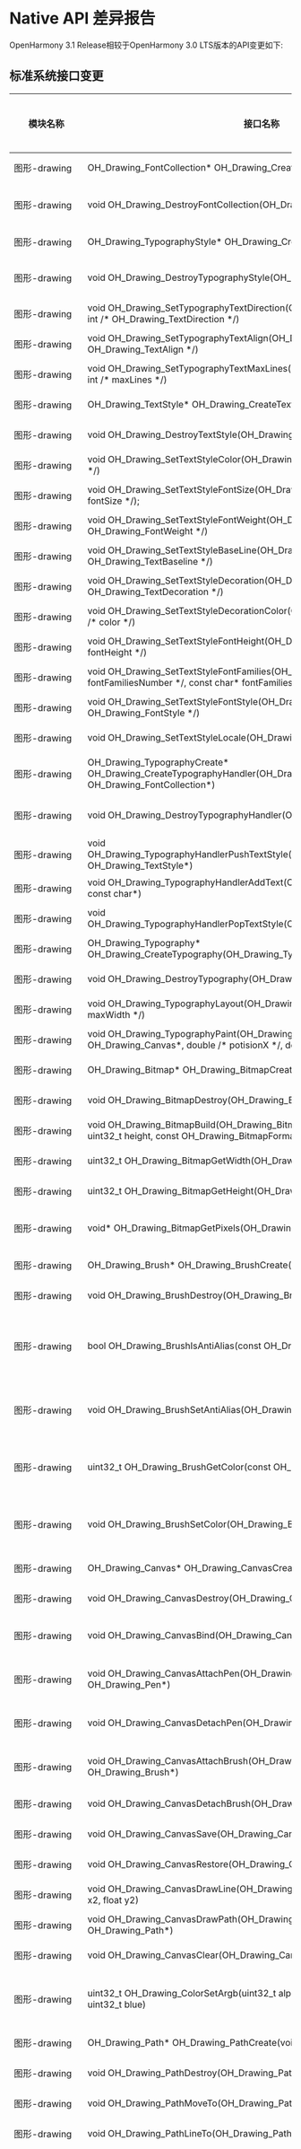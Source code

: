 # Native API 差异报告

OpenHarmony 3.1 Release相较于OpenHarmony 3.0 LTS版本的API变更如下:

## 标准系统接口变更

  | 模块名称 | 接口名称                                                     | 变更类型 | 变更说明                                        |
  | -------- | ------------------------------------------------------------ | -------- | ----------------------------------------------- |
  | 图形-drawing | OH_Drawing_FontCollection* OH_Drawing_CreateFontCollection(void) | 新增     | 创建OH_Drawing_FontCollection                   |
  | 图形-drawing | void OH_Drawing_DestroyFontCollection(OH_Drawing_FontCollection*) | 新增     | 释放被OH_Drawing_FontCollection对象占据的内存   |
  | 图形-drawing  | OH_Drawing_TypographyStyle* OH_Drawing_CreateTypographyStyle(void) | 新增     | 创建OH_Drawing_TypographyStyle                  |
  | 图形-drawing  | void OH_Drawing_DestroyTypographyStyle(OH_Drawing_TypographyStyle*) | 新增     | 释放被OH_Drawing_TypographyStyle对象占据的内存  |
  | 图形-drawing  | void OH_Drawing_SetTypographyTextDirection(OH_Drawing_TypographyStyle*, int /* OH_Drawing_TextDirection */) | 新增     | 设置文本方向                                    |
  | 图形-drawing  | void OH_Drawing_SetTypographyTextAlign(OH_Drawing_TypographyStyle*, int /* OH_Drawing_TextAlign */) | 新增     | 设置文本对齐方式                                |
  | 图形-drawing  | void OH_Drawing_SetTypographyTextMaxLines(OH_Drawing_TypographyStyle*, int /* maxLines */) | 新增     | 设置文本最大行数                                |
  | 图形-drawing  | OH_Drawing_TextStyle* OH_Drawing_CreateTextStyle(void)       | 新增     | 创建OH_Drawing_TextStyle                        |
  | 图形-drawing  | void OH_Drawing_DestroyTextStyle(OH_Drawing_TextStyle*)      | 新增     | 释放被OH_Drawing_TextStyle对象占据的内存        |
  | 图形-drawing  | void OH_Drawing_SetTextStyleColor(OH_Drawing_TextStyle*, uint32_t /* color */) | 新增     | 设置文本颜色                                    |
  | 图形-drawing  | void OH_Drawing_SetTextStyleFontSize(OH_Drawing_TextStyle*, double /* fontSize */); | 新增     | 设置字号                                        |
  | 图形-drawing  | void OH_Drawing_SetTextStyleFontWeight(OH_Drawing_TextStyle*, int /* OH_Drawing_FontWeight */) | 新增     | 设置字重                                        |
  | 图形-drawing  | void OH_Drawing_SetTextStyleBaseLine(OH_Drawing_TextStyle*, int /* OH_Drawing_TextBaseline */) | 新增     | 设置字体基线位置                                |
  | 图形-drawing  | void OH_Drawing_SetTextStyleDecoration(OH_Drawing_TextStyle*, int /* OH_Drawing_TextDecoration */) | 新增     | 设置装饰                                        |
  | 图形-drawing  | void OH_Drawing_SetTextStyleDecorationColor(OH_Drawing_TextStyle*, uint32_t /* color */) | 新增     | 设置装饰颜色                                    |
  | 图形-drawing  | void OH_Drawing_SetTextStyleFontHeight(OH_Drawing_TextStyle*, double /* fontHeight */) | 新增     | 设置字体高度                                    |
  | 图形-drawing  | void OH_Drawing_SetTextStyleFontFamilies(OH_Drawing_TextStyle*,int /* fontFamiliesNumber \*/, const char* fontFamilies[]); | 新增     | 设置字体类型                                    |
  | 图形-drawing  | void OH_Drawing_SetTextStyleFontStyle(OH_Drawing_TextStyle*, int /* OH_Drawing_FontStyle */) | 新增     | 设置字体风格                                    |
  | 图形-drawing  | void OH_Drawing_SetTextStyleLocale(OH_Drawing_TextStyle*, const char*) | 新增     | 设置语言区域                                    |
  | 图形-drawing  | OH_Drawing_TypographyCreate* OH_Drawing_CreateTypographyHandler(OH_Drawing_TypographyStyle*, OH_Drawing_FontCollection*) | 新增     | 创建指向OH_Drawing_TypographyCreate对象的指针   |
  | 图形-drawing  | void OH_Drawing_DestroyTypographyHandler(OH_Drawing_TypographyCreate*) | 新增     | 释放被OH_Drawing_TypographyCreate对象占据的内存 |
  | 图形-drawing  | void OH_Drawing_TypographyHandlerPushTextStyle(OH_Drawing_TypographyCreate*, OH_Drawing_TextStyle*) | 新增     | 排版风格入栈                                    |
  | 图形-drawing  | void OH_Drawing_TypographyHandlerAddText(OH_Drawing_TypographyCreate*, const char*) | 新增     | 设置文本内容                                    |
  | 图形-drawing  | void OH_Drawing_TypographyHandlerPopTextStyle(OH_Drawing_TypographyCreate*) | 新增     | 排版风格出栈                                    |
  | 图形-drawing  | OH_Drawing_Typography* OH_Drawing_CreateTypography(OH_Drawing_TypographyCreate*) | 新增     | 创建OH_Drawing_Typography                       |
  | 图形-drawing  | void OH_Drawing_DestroyTypography(OH_Drawing_Typography*)    | 新增     | 释放OH_Drawing_Typography对象占据的内存         |
  | 图形-drawing  | void OH_Drawing_TypographyLayout(OH_Drawing_Typography*, double /* maxWidth */) | 新增     | 排版布局                                        |
  | 图形-drawing  | void OH_Drawing_TypographyPaint(OH_Drawing_Typography*, OH_Drawing_Canvas*, double /* potisionX */, double /\* potisionY */) | 新增     | 显示文本                                        |
| 图形-drawing    |OH_Drawing_Bitmap* OH_Drawing_BitmapCreate(void)|新增|函数用于创建一个位图对象|
| 图形-drawing    |void OH_Drawing_BitmapDestroy(OH_Drawing_Bitmap*)|新增|函数用于销毁位图对象并回收该对象占有内存|
| 图形-drawing    |void OH_Drawing_BitmapBuild(OH_Drawing_Bitmap*, const uint32_t width, const uint32_t height, const OH_Drawing_BitmapFormat*)|新增|函数用于初始化位图对象的宽度和高度，并且为该位图设置像素格式|
| 图形-drawing    |uint32_t OH_Drawing_BitmapGetWidth(OH_Drawing_Bitmap*)|新增|该函数用于获取指定位图的宽度|
| 图形-drawing    |uint32_t OH_Drawing_BitmapGetHeight(OH_Drawing_Bitmap*)|新增|函数用于获取指定位图的高度|
| 图形-drawing    |void* OH_Drawing_BitmapGetPixels(OH_Drawing_Bitmap*)|新增|函数用于获取指定位图的像素地址，可以通过像素地址获取到位图的像素数据|
| 图形-drawing    |OH_Drawing_Brush* OH_Drawing_BrushCreate(void)|新增|函数用于创建一个画刷对象|
| 图形-drawing    |void OH_Drawing_BrushDestroy(OH_Drawing_Brush*)|新增|函数用于销毁画刷对象并回收该对象占有的内存|
| 图形-drawing    |bool OH_Drawing_BrushIsAntiAlias(const OH_Drawing_Brush*)|新增|函数用于获取画刷是否设置抗锯齿属性，如果为真则说明画刷会启用抗锯齿功能，在绘制图形时会对图形的边缘像素进行半透明的模糊处理|
| 图形-drawing    |void OH_Drawing_BrushSetAntiAlias(OH_Drawing_Brush*, bool)|新增|函数用于设置画刷的抗锯齿属性，设置为真则画刷在绘制图形时会对图形的边缘像素进行半透明的模糊处理|
| 图形-drawing    |uint32_t OH_Drawing_BrushGetColor(const OH_Drawing_Brush*)|新增|函数用于获取画刷的颜色属性，颜色属性描述了画刷填充图形时使用的颜色，用一个32位（ARGB）的变量表示|
| 图形-drawing    |void OH_Drawing_BrushSetColor(OH_Drawing_Brush*, uint32_t color)|新增|函数用于设置画刷的颜色属性，颜色属性描述了画刷填充图形时使用的颜色，用一个32位（ARGB）的变量表示|
| 图形-drawing    |OH_Drawing_Canvas* OH_Drawing_CanvasCreate(void)|新增|函数用于创建一个画布对象|
| 图形-drawing    |void OH_Drawing_CanvasDestroy(OH_Drawing_Canvas*)|新增|函数用于销毁画布对象并回收该对象占有的内存|
| 图形-drawing    |void OH_Drawing_CanvasBind(OH_Drawing_Canvas*, OH_Drawing_Bitmap*)|新增|函数用于将一个位图对象绑定到画布中，使得画布绘制的内容输出到位图中（即CPU渲染）|
| 图形-drawing    |void OH_Drawing_CanvasAttachPen(OH_Drawing_Canvas*, const OH_Drawing_Pen*)|新增|函数用于设置画笔给画布，画布将会使用设置画笔的样式和颜色去绘制图形形状的轮廓|
| 图形-drawing    |void OH_Drawing_CanvasDetachPen(OH_Drawing_Canvas*)|新增|函数用于去除掉画布中的画笔，使用后画布将不去绘制图形形状的轮廓|
| 图形-drawing    |void OH_Drawing_CanvasAttachBrush(OH_Drawing_Canvas*, const OH_Drawing_Brush*)|新增|函数用于设置画刷给画布，画布将会使用设置的画刷样式和颜色去填充绘制的图形形状|
| 图形-drawing    |void OH_Drawing_CanvasDetachBrush(OH_Drawing_Canvas*)|新增|函数用于去除掉画布中的画刷，使用后画布将不去填充图形形状|
| 图形-drawing    |void OH_Drawing_CanvasSave(OH_Drawing_Canvas*)|新增|函数用于保存当前画布的状态（画布矩阵）到一个栈顶|
| 图形-drawing    |void OH_Drawing_CanvasRestore(OH_Drawing_Canvas*)|新增|函数用于恢复保存在栈顶的画布状态（画布矩阵）|
| 图形-drawing    |void OH_Drawing_CanvasDrawLine(OH_Drawing_Canvas*, float x1, float y1, float x2, float y2)|新增|函数用于画一条直线段|
| 图形-drawing    |void OH_Drawing_CanvasDrawPath(OH_Drawing_Canvas*, const OH_Drawing_Path*)|新增|函数用于画一个自定义路径|
| 图形-drawing    |void OH_Drawing_CanvasClear(OH_Drawing_Canvas*, uint32_t color)|新增|函数用于使用指定颜色去清空画布|
| 图形-drawing    |uint32_t OH_Drawing_ColorSetArgb(uint32_t alpha, uint32_t red, uint32_t green, uint32_t blue)|新增|函数用于将4个变量（分别描述透明度、红色、绿色和蓝色）转化为一个描述颜色的32位（ARGB）变量|
| 图形-drawing    |OH_Drawing_Path* OH_Drawing_PathCreate(void)|新增|函数用于创建一个路径对象|
| 图形-drawing    |void OH_Drawing_PathDestroy(OH_Drawing_Path*)|新增|函数用于销毁路径对象并回收该对象占有的内存|
| 图形-drawing    |void OH_Drawing_PathMoveTo(OH_Drawing_Path*, float x, float y)|新增|函数用于设置自定义路径的起始点位置|
| 图形-drawing    |void OH_Drawing_PathLineTo(OH_Drawing_Path*, float x, float y)|新增|函数用于添加一条从路径的最后点位置到目标点位置的线段|
| 图形-drawing    |void OH_Drawing_PathArcTo(OH_Drawing_Path*, float x1, float y1, float x2, float y2, float startDeg, float sweepDeg)|新增|函数用于给路径添加一段弧线，绘制弧线的方式为角度弧，该方式首先会指定一个矩形边框，矩形边框会包裹椭圆，然后会指定一个起始角度和扫描度数，从起始角度扫描截取的椭圆周长一部分即为绘制的弧线。另外会默认添加一条从路径的最后点位置到弧线起始点位置的线段|
| 图形-drawing    |void OH_Drawing_PathQuadTo(OH_Drawing_Path*, float ctrlX, float ctrlY, float endX, float endY)|新增|函数用于添加一条从路径最后点位置到目标点位置的二阶贝塞尔圆滑曲线|
| 图形-drawing    |void OH_Drawing_PathCubicTo(OH_Drawing_Path*, float ctrlX1, float ctrlY1, float ctrlX2, float ctrlY2, float endX, float endY)|新增|函数用于添加一条从路径最后点位置到目标点位置的三阶贝塞尔圆滑曲线|
| 图形-drawing    |void OH_Drawing_PathClose(OH_Drawing_Path*)|新增|函数用于闭合路径，会添加一条从路径起点位置到最后点位置的线段|
| 图形-drawing    |void OH_Drawing_PathReset(OH_Drawing_Path*)|新增|函数用于重置自定义路径数据|
| 图形-drawing    |OH_Drawing_Pen* OH_Drawing_PenCreate(void)|新增|函数用于创建一个画笔对象|
| 图形-drawing    |void OH_Drawing_PenDestroy(OH_Drawing_Pen*)|新增|函数用于销毁画笔对象并回收该对象占有的内存|
| 图形-drawing    |bool OH_Drawing_PenIsAntiAlias(const OH_Drawing_Pen*)|新增|函数用于获取画笔是否设置抗锯齿属性，如果为真则说明画笔会启用抗锯齿功能，在绘制图形时会对图形的边缘像素进行半透明的模糊处理|
| 图形-drawing    |void OH_Drawing_PenSetAntiAlias(OH_Drawing_Pen*, bool)|新增|函数用于设置画笔的抗锯齿属性，设置为真则画笔在绘制图形时会对图形的边缘像素进行半透明的模糊处理|
| 图形-drawing    |uint32_t OH_Drawing_PenGetColor(const OH_Drawing_Pen*)|新增|函数用于获取画笔的颜色属性，颜色属性描述了画笔绘制图形轮廓时使用的颜色，用一个32位（ARGB）的变量表示|
| 图形-drawing    |void OH_Drawing_PenSetColor(OH_Drawing_Pen*, uint32_t color)|新增|函数用于设置画笔的颜色属性，颜色属性描述了画笔绘制图形轮廓时使用的颜色，用一个32位（ARGB）的变量表示|
| 图形-drawing    |float OH_Drawing_PenGetWidth(const OH_Drawing_Pen*)|新增|函数用于获取画笔的厚度属性，厚度属性描述了画笔绘制图形轮廓的宽度|
| 图形-drawing    |void OH_Drawing_PenSetWidth(OH_Drawing_Pen*, float width)|新增|函数用于设置画笔的厚度属性，厚度属性描述了画笔绘制图形轮廓的宽度|
| 图形-drawing    |float OH_Drawing_PenGetMiterLimit(const OH_Drawing_Pen*)|新增|函数用于获取折线尖角的限制值，当画笔绘制一条折线，转角类型设置为尖角时，那么此时该属性用于限制出现尖角的长度范围，如果超出则平角显示，不超出依然为尖角|
| 图形-drawing    |void OH_Drawing_PenSetMiterLimit(OH_Drawing_Pen*, float miter)|新增|函数用于设置折线尖角的限制值，当画笔绘制一条折线，转角类型设置为尖角时，那么此时该属性用于限制出现尖角的长度范围，如果超出则平角显示，不超出依然为尖角|
| 图形-drawing    |OH_Drawing_PenLineCapStyle OH_Drawing_PenGetCap(const OH_Drawing_Pen*)|新增|函数用于获取画笔笔帽的样式|
| 图形-drawing    |void OH_Drawing_PenSetCap(OH_Drawing_Pen*, OH_Drawing_PenLineCapStyle)|新增|函数用于设置画笔笔帽样式|
| 图形-drawing    |OH_Drawing_PenLineJoinStyle OH_Drawing_PenGetJoin(const OH_Drawing_Pen*)|新增|函数用于获取画笔绘制折线转角的样式|
| 图形-drawing    |void OH_Drawing_PenSetJoin(OH_Drawing_Pen*, OH_Drawing_PenLineJoinStyle)|新增|函数用于设置画笔绘制转角的样式|
| 图形-NativeWindow    | struct NativeWindow* OH_NativeWindow_CreateNativeWindow(void* pSurface) | 新增 | 新增创建NativeWindow实例接口 |
| 图形-NativeWindow    | void OH_NativeWindow_DestroyNativeWindow(struct NativeWindow* window) | 新增 | 新增NativeWindow对象的引用计数减1接口 |
| 图形-NativeWindow    | struct NativeWindowBuffer* OH_NativeWindow_CreateNativeWindowBufferFromSurfaceBuffer(void* pSurfaceBuffer) | 新增 | 新增创建NativeWindowBuffer实例接口 |
| 图形-NativeWindow    | void OH_NativeWindow_DestroyNativeWindowBuffer(struct NativeWindowBuffer* buffer) | 新增 | 新增NativeWindowBuffer对象的引用计数减1接口 |
| 图形-NativeWindow    | int32_t OH_NativeWindow_NativeWindowRequestBuffer(struct NativeWindow *window, struct NativeWindowBuffer **buffer, int *fenceFd) | 新增 | 新增通过NativeWindow对象申请一块NativeWindowBuffer接口 |
| 图形-NativeWindow    | int32_t OH_NativeWindow_NativeWindowFlushBuffer(struct NativeWindow *window, struct NativeWindowBuffer *buffer, int fenceFd, Region region) | 新增 | 新增通过NativeWindow将生产好内容的NativeWindowBuffer放回到Buffer队列中接口 |
| 图形-NativeWindow    | int32_t OH_NativeWindow_NativeWindowAbortBuffer(struct NativeWindow *window, struct NativeWindowBuffer *buffer) | 新增 | 新增通过NativeWindow将之前申请出来的NativeWindowBuffer返还到Buffer队列中接口 |
| 图形-NativeWindow    | int32_t OH_NativeWindow_NativeWindowHandleOpt(struct NativeWindow *window, int code, ...) | 新增 | 新增设置/获取NativeWindow的属性，包括设置/获取宽高、内容格式等接口 |
| 图形-NativeWindow    | BufferHandle *OH_NativeWindow_GetBufferHandleFromNative(struct NativeWindowBuffer *buffer) | 新增 | 新增通过NativeWindowBuffer获取该buffer的BufferHandle指针接口 |
| 图形-NativeWindow    | int32_t OH_NativeWindow_NativeObjectReference(void *obj) | 新增 | 新增增加一个NativeObject的引用计数接口 |
| 图形-NativeWindow    | int32_t OH_NativeWindow_NativeObjectUnreference(void *obj) | 新增 | 新增减少一个NativeObject的引用计数接口 |
| 图形-NativeWindow    | int32_t OH_NativeWindow_GetNativeObjectMagic(void *obj) | 新增 | 新增获取NativeObject的MagicId接口 |
| DFX-hilog    | LOG_DOMAIN                                                   | 新增     | 十六进制整数宏，标识日志所对应的业务领域。                   |
| DFX-hilog    | LOG_TAG                                                      | 新增     | 字符串宏，标识调用所在的类或者业务。                         |
| DFX-hilog    | LOG_APP                                                      | 新增     | 日志类型枚举，标识应用日志类型。                             |
| DFX-hilog    | LOG_DEBUG                                                    | 新增     | 日志级别枚举，标识DEBUG日志级别。                            |
| DFX-hilog    | LOG_INFO                                                     | 新增     | 日志级别枚举，标识INFO日志级别。                             |
| DFX-hilog    | LOG_WARN                                                     | 新增     | 日志级别枚举，标识WARN日志级别。                             |
| DFX-hilog    | LOG_ERROR                                                    | 新增     | 日志级别枚举，标识ERROR日志级别。                            |
| DFX-hilog    | LOG_FATAL                                                    | 新增     | 日志级别枚举，标识FATAL日志级别。                            |
| DFX-hilog    | bool OH_LOG_IsLoggable(unsigned int domain, const char *tag, LogLevel level) | 新增     | 普通接口，用于检查指定业务领域、TAG、级别的日志是否可以打印。 |
| DFX-hilog    | int OH_LOG_Print(LogType type, LogLevel level, unsigned int domain, const char *tag, const char *fmt, ...) | 新增     | 普通接口，用于写日志。                                       |
| DFX-hilog    | OH_LOG_DEBUG(type, ...)                                      | 新增     | 宏封装接口，用于写DEBUG级别日志。                            |
| DFX-hilog    | OH_LOG_INFO(type, ...)                                       | 新增     | 宏封装接口，用于写INFO级别日志。                             |
| DFX-hilog    | OH_LOG_WARN(type, ...)                                       | 新增     | 宏封装接口，用于写WARN级别日志。                             |
| DFX-hilog    | OH_LOG_ERROR(type, ...)                                      | 新增     | 宏封装接口，用于写ERROR级别日志。                            |
| DFX-hilog    | OH_LOG_FATAL(type, ...)                                      | 新增     | 宏封装接口，用于写FATAL级别日志。                            |
| zlib     | ZEXTERN uLong ZEXPORT adler32 OF((uLong adler, const Bytef *buf, uInt len));<br />ZEXTERN uLong ZEXPORT adler32_z OF((uLong adler, const Bytef *buf, z_size_t len)); | 新增     | 使用buf更新adler32                                           |
| zlib     | ZEXTERN uLong ZEXPORT adler32_combine OF((uLong, uLong, z_off_t)); <br />ZEXTERN uLong ZEXPORT adler32_combine64 OF((uLong, uLong, z_off_t)); | 新增     | 合并两个adler32                                              |
| zlib     | ZEXTERN int ZEXPORT compress2 OF((Bytef *dest,   uLongf *destLen,  const Bytef *source, uLong sourceLen,  int level));<br />ZEXTERN int ZEXPORT compress OF((Bytef *dest,   uLongf *destLen, const Bytef *source, uLong sourceLen)); | 新增     | 将源缓冲区压缩到目标缓冲区                                   |
| zlib     | ZEXTERN uLong ZEXPORT compressBound OF((uLong sourceLen));   | 新增     | 返回压缩大小的上限。在compress2/compress调用之前使用，以分配目标缓冲区 |
| zlib     | ZEXTERN uLong ZEXPORT crc32   OF((uLong crc, const Bytef *buf, uInt len));<br />ZEXTERN uLong ZEXPORT crc32_z OF((uLong adler, const Bytef *buf, z_size_t len)); | 新增     | 使用buf更新crc32                                             |
| zlib     | ZEXTERN uLong ZEXPORT crc32_combine OF((uLong, uLong, z_off_t));<br />ZEXTERN uLong ZEXPORT crc32_combine64 OF((uLong, uLong, z_off64_t)); | 新增     | 合并两个crc32                                                |
| zlib     | ZEXTERN int ZEXPORT deflate OF((z_streamp strm, int flush)); | 新增     | 压缩函数                                                     |
| zlib     | ZEXTERN uLong ZEXPORT deflateBound OF((z_streamp strm, uLong sourceLen)); | 新增     | 返回压缩大小的上限。在deflateInit/deflateInit2调用之后使用，以分配目标缓冲区 |
| zlib     | ZEXTERN int ZEXPORT deflateCopy OF((z_streamp dest, z_streamp source)); | 新增     | 将目标流设置为源流的完整副本                                 |
| zlib     | ZEXTERN int ZEXPORT deflateEnd OF((z_streamp strm));         | 新增     | 压缩完成以后,释放空间                                        |
| zlib     | ZEXTERN int ZEXPORT deflateGetDictionary OF((z_streamp strm, Bytef *dictionary, uInt  *dictLength)); | 新增     | 返回由deflate维护的滑动字典                                  |
| zlib     | ZEXTERN int ZEXPORT deflateInit_ OF((z_streamp strm, int level, const char *version, int stream_size));<br />ZEXTERN int ZEXPORT deflateInit2_ OF((z_streamp strm, int  level, int  method, int windowBits, int memLevel, int strategy, const char *version, int stream_size)); | 新增     | 压缩初始化的基础函数                                         |
| zlib     | ZEXTERN int ZEXPORT deflateParams OF((z_streamp strm, int level, int strategy)); | 新增     | 动态更新压缩级别和压缩策略                                   |
| zlib     | ZEXTERN int ZEXPORT deflatePending OF((z_streamp strm,  unsigned *pending, int *bits)); | 新增     | 返回已生成但尚未在可用输出中提供的输出的字节数和位数         |
| zlib     | ZEXTERN int ZEXPORT deflatePrime OF((z_streamp strm, int bits, int value)); | 新增     | 在压缩输出流中插入bit                                        |
| zlib     | ZEXTERN int ZEXPORT deflateReset OF((z_streamp strm));       | 新增     | 等价于 deflateEnd 后跟 deflateInit，但是不释放和重新分配内部压缩状态 |
| zlib     | ZEXTERN int ZEXPORT deflateSetDictionary OF((z_streamp strm, const Bytef *dictionary, uInt  dictLength)); | 新增     | 从给定的字节序列初始化压缩字典，而不产生任何压缩输出         |
| zlib     | ZEXTERN int ZEXPORT deflateSetHeader OF((z_streamp strm, gz_headerp head)); | 新增     | 当delateInit2()请求gzip流时，delateSetHeader()提供gzip头信息 |
| zlib     | ZEXTERN int ZEXPORT deflateTune OF((z_streamp strm, int good_length, int max_lazy, int nice_length, int max_chain)); | 新增     | 微调压缩的内部压缩参数                                       |
| zlib     | ZEXTERN int ZEXPORT gzbuffer OF((gzFile file, unsigned size)); | 新增     | 设置此库函数使用的内部缓冲区大小。默认缓冲区大小为8192字节   |
| zlib     | ZEXTERN void ZEXPORT gzclearerr OF((gzFile file));           | 新增     | 清除文件的错误和文件结束标志                                 |
| zlib     | ZEXTERN int ZEXPORT    gzclose OF((gzFile file));<br />ZEXTERN int ZEXPORT gzclose_r OF((gzFile file));<br />ZEXTERN int ZEXPORT gzclose_w OF((gzFile file)); | 新增     | 刷新所有挂起的输出，关闭压缩文件并解除压缩状态               |
| zlib     | ZEXTERN int ZEXPORT gzdirect OF((gzFile file));              | 新增     | 如果在读取时直接复制文件，则返回true (1)；如果文件是正在解压缩的gzip流，则返回false (0)。 |
| zlib     | ZEXTERN gzFile ZEXPORT gzdopen OF((int fd, const char *mode)); | 新增     | 将gzFile与文件描述符fd关联。文件描述符从open、dup、create、管道或fileno等调用中获得（如果文件以前已使用fopen打开）。mode参数与gzopen中的一样 |
| zlib     | ZEXTERN int ZEXPORT gzeof OF((gzFile file));                 | 新增     | 如果在读取时设置了文件结束指示器，则返回true (1)，否则返回false (0) |
| zlib     | ZEXTERN const char * ZEXPORT gzerror OF((gzFile file, int *errnum)); | 新增     | 返回给定压缩文件上发生的最后一个错误的错误消息               |
| zlib     | ZEXTERN int ZEXPORT gzflush OF((gzFile file, int flush));    | 新增     | 将所有挂起的输出刷新到压缩文件中                             |
| zlib     | ZEXTERN z_size_t ZEXPORT gzfread OF((voidp buf, z_size_t size, z_size_t nitems, gzFile file)); | 新增     | 从文件读取最多n个大小的item到Buf                             |
| zlib     | ZEXTERN z_size_t ZEXPORT gzfwrite OF((voidpc buf, z_size_t size, z_size_t nitems, gzFile file)); | 新增     | 将n个大小为Buf的item写入文件，复制stdio的fwrite()的接口，使用size_t请求和返回类型 |
| zlib     | ZEXTERN int ZEXPORT gzgetc OF((gzFile file));<br />ZEXTERN int ZEXPORT gzgetc_ OF((gzFile file)); | 新增     | 从压缩文件中读取一个字节                                     |
| zlib     | ZEXTERN char * ZEXPORT gzgets OF((gzFile file, char *buf, int len)); | 新增     | 从压缩文件中读取字节，直到读取len-1字符，或读取换行符并将其传输到Buf，或遇到文件结束条件 |
| zlib     | ZEXTERN z_off_t ZEXPORT gzoffset OF((gzFile));<br />ZEXTERN z_off64_t ZEXPORT gzoffset64 OF((gzFile)); | 新增     | 返回正在读取或写入的文件中的当前偏移量                       |
| zlib     | ZEXTERN gzFile ZEXPORT gzopen OF((const char *, const char *));<br />ZEXTERN gzFile ZEXPORT gzopen64 OF((const char *, const char *)); | 新增     | 打开gzip (.gz)文件以进行读取或写入                           |
| zlib     | ZEXTERN int ZEXPORTVA gzprintf Z_ARG((gzFile file, const char *format, ...)); | 新增     | 在格式字符串的控制下转换、格式化和写入参数到压缩文件中       |
| zlib     | ZEXTERN int ZEXPORT gzputc OF((gzFile file, int c));<br />ZEXTERN int ZEXPORT gzputs OF((gzFile file, const char *s)); | 新增     | 将转换为无符号字符的c写入压缩文件。gzputc返回写入的值，如果出现错误，则返回-1。 |
| zlib     | ZEXTERN int ZEXPORT gzread OF((gzFile file, voidp buf, unsigned len)); | 新增     | 从压缩文件中读取给定数量的未压缩字节                         |
| zlib     | ZEXTERN int ZEXPORT    gzrewind OF((gzFile file));           | 新增     | 重定向给定的文件                                             |
| zlib     | ZEXTERN z_off_t ZEXPORT gzseek OF((gzFile, z_off_t, int));<br />ZEXTERN z_off_t ZEXPORT gzseek64 OF((gzFile, z_off_t, int)); | 新增     | 设置给定压缩文件上下一个gzread或gzwrite的起始位置            |
| zlib     | ZEXTERN int ZEXPORT gzsetparams OF((gzFile file, int level, int strategy)); | 新增     | 动态更新压缩级别或策略                                       |
| zlib     | ZEXTERN z_off_t ZEXPORT gztell OF((gzFile));<br />ZEXTERN z_off64_t ZEXPORT gztell64 OF((gzFile)); | 新增     | 返回给定压缩文件上下一个gzread或gzwrite的起始位置            |
| zlib     | ZEXTERN int ZEXPORT gzungetc OF((int c, gzFile file));       | 新增     | 将一个字符写入流，作为下一次读取时的第一个字符读取           |
| zlib     | ZEXTERN int ZEXPORT gzwrite OF((gzFile file, voidpc buf, unsigned len)); | 新增     | 将给定数量的未压缩字节写入压缩文件                           |
| zlib     | ZEXTERN int ZEXPORT inflate OF((z_streamp strm, int flush)); | 新增     | 解压缩尽可能多的数据，并在输入缓冲区变空或输出缓冲区变满时停止 |
| zlib     | ZEXTERN int ZEXPORT inflateBack OF((z_streamp strm, in_func in, void FAR *in_desc, out_func out, void FAR *out_desc));<br />ZEXTERN int ZEXPORT inflateBackEnd OF((z_streamp strm));<br />ZEXTERN int ZEXPORT inflateBackInit_ OF((z_streamp strm, int windowBits, unsigned char FAR *window, const char *version, int stream_size)); | 新增     | 使用回调接口实现解压                                         |
| zlib     | ZEXTERN int ZEXPORT inflateCopy OF((z_streamp dest, z_streamp source)); | 新增     | 将目标流设置为源流的完整副本                                 |
| zlib     | ZEXTERN int ZEXPORT inflateEnd OF((z_streamp strm));         | 新增     | 此流的所有动态分配的数据结构都将被释放                       |
| zlib     | ZEXTERN int ZEXPORT inflateGetDictionary OF((z_streamp strm, Bytef *dictionary, uInt  *dictLength)); | 新增     | 返回由inflate维护的滑动字典                                  |
| zlib     | ZEXTERN int ZEXPORT inflateGetHeader OF((z_streamp strm, gz_headerp head)); | 新增     | 将gzip头信息存储在提供的gz_header结构中。                    |
| zlib     | ZEXTERN int ZEXPORT inflateInit_ OF((z_streamp strm, const char *version, int stream_size));<br _>/ZEXTERN int ZEXPORT inflateInit2_ OF((z_streamp strm, int  windowBits, const char *version, int stream_size)); | 新增     | 解压初始化函数                                               |
| zlib     | ZEXTERN long ZEXPORT inflateMark OF((z_streamp strm));       | 新增     | 返回两个值，一个在返回值的低16位，另一个在剩余的高位，通过将返回值向下移动16位获得。 |
| zlib     | ZEXTERN int ZEXPORT inflatePrime OF((z_streamp strm, int bits, int value)); | 新增     | 在inflate输入流中插入位                                      |
| zlib     | ZEXTERN int ZEXPORT inflateReset OF((z_streamp strm));<br />ZEXTERN int ZEXPORT inflateReset2 OF((z_streamp strm, int windowBits)); | 新增     | 此函数等效于inflateEnd后跟inflateInit，但不会释放和重新分配内部解压缩状态。流将保留可能已由inflateInit2设置的属性。 |
| zlib     | ZEXTERN int ZEXPORT inflateSetDictionary OF((z_streamp strm, const Bytef *dictionary, uInt  dictLength)); | 新增     | 从给定的未压缩字节序列初始化解压缩字典                       |
| zlib     | ZEXTERN int ZEXPORT inflateSync OF((z_streamp strm));        | 新增     | 跳过无效的压缩数据，直到找到可能的完全刷新点，或直到跳过所有可用输入。没有输出。 |
| zlib     | ZEXTERN int ZEXPORT uncompress OF((Bytef *dest,   uLongf *destLen, const Bytef *source, uLong sourceLen));<br />ZEXTERN int ZEXPORT uncompress2 OF((Bytef *dest,   uLongf *destLen, const Bytef *source, uLong *sourceLen)); | 新增     | 将源缓冲区解压到目标缓冲区，sourceLen是源缓冲区的字节长度。  |
| zlib     | ZEXTERN uLong ZEXPORT zlibCompileFlags OF((void));           | 新增     | 返回指示编译时选项的标志。                                   |
| zlib     | ZEXTERN const char * ZEXPORT zlibVersion OF((void));         | 新增     | 返回zlib版本                                                 |
| 全球化-resmgr   | NativeResourceManager *OH_ResourceManager_InitNativeResourceManager(napi_env env, napi_value jsResMgr) | 新增     | 新增初始化native资源管理接口                   |
| 全球化-resmgr   | void OH_ResourceManager_ReleaseNativeResourceManager(NativeResourceManager *resMgr) | 新增     | 新增释放native资源管理接口                     |
| 全球化-resmgr   | RawDir *OH_ResourceManager_OpenRawDir(const NativeResourceManager *mgr, const char *dirName) | 新增     | 新增打开指定rawfile目录接口                    |
| 全球化-resmgr   | RawFile *OH_ResourceManager_OpenRawFile(const NativeResourceManager *mgr, const char *fileName) | 新增     | 新增打开指定rawfile文件接口                    |
| 全球化-resmgr   | const char *OH_ResourceManager_GetRawFileName(RawDir *rawDir, int index) | 新增     | 新增获取rawfile名字接口                        |
| 全球化-resmgr   | int OH_ResourceManager_GetRawFileCount(RawDir *rawDir)       | 新增     | 新增获取指定rawfile目录下的rawfile文件数量接口 |
| 全球化-resmgr   | void OH_ResourceManager_CloseRawDir(RawDir *rawDir)          | 新增     | 新增释放rawfile目录相关资源接口                |
| 全球化-resmgr   | int OH_ResourceManager_ReadRawFile(const RawFile *rawFile, void *buf, size_t length) | 新增     | 新增读取指定rawfile文件接口                    |
| 全球化-resmgr   | int OH_ResourceManager_SeekRawFile(const RawFile *rawFile, long offset, int whence) | 新增     | 新增根据指定偏移量查询rawfile中的数据接口      |
| 全球化-resmgr   | long OH_ResourceManager_GetRawFileSize(RawFile *rawFile)     | 新增     | 新增获取rawfile文件size大小接口                |
| 全球化-resmgr   | void OH_ResourceManager_CloseRawFile(RawFile *rawFile)       | 新增     | 新增释放rawfile文件相关资源接口                |
| 全球化-resmgr   | long OH_ResourceManager_GetRawFileOffset(const RawFile *rawFile) | 新增     | 新增获取当前rawfile的偏移量接口                |
| 全球化-resmgr   | bool OH_ResourceManager_GetRawFileDescriptor(const RawFile *rawFile, RawFileDescriptor &descriptor) | 新增     | 新增获取rawfile的fd接口                        |
| 全球化-resmgr   | bool OH_ResourceManager_ReleaseRawFileDescriptor(const RawFileDescriptor &descriptor) | 新增     | 新增释放rawfile的fd接口                        |
|    媒体-multimedia      |   OH_GetImageInfo       |     新增     |    通过pixel的数据地址来获取信息      |
|    媒体-multimedia      |   OH_AccessPixels       |     新增     |    锁定给定的pixel的数据地址      |
|    媒体-multimedia      |   OH_UnAccessPixels     |     新增     |    解锁给定的pixel的数据地址      |
| 媒体-audio_standard | SL_API SLresult SLAPIENTRY slCreateEngine(<br/>    SLObjectItf             *pEngine,<br/>    SLuint32                numOptions,<br/>    const SLEngineOption    *pEngineOptions,<br/>    SLuint32                numInterfaces,<br/>    const SLInterfaceID     *pInterfaceIds,<br/>    const SLboolean         * pInterfaceRequired<br/>); | 新增     | 创建并返回Engine对象      |
| 媒体-audio_standard | SLObjectItf_<br/>SLresult (*Realize) (<br/>        SLObjectItf self,<br/>        SLboolean async<br/>    ); | 新增     | 初始化Object对象          |
| 媒体-audio_standard | SLObjectItf_<br/>SLresult (*Resume) (<br/>        SLObjectItf self,<br/>        SLboolean async<br/>    ); | 新增     | 恢复Object对象            |
| 媒体-audio_standard | SLObjectItf_<br/>SLresult (*GetState) (<br/>        SLObjectItf self,<br/>        SLuint32 * pState<br/>    ); | 新增     | 获取对象的状态            |
| 媒体-audio_standard | SLObjectItf_<br/>SLresult (*GetInterface) (<br/>        SLObjectItf self,<br/>        const SLInterfaceID iid,<br/>        void * pInterface<br/>    ); | 新增     | 根据接口iid获取对象的接口 |
| 媒体-audio_standard | SLObjectItf_<br/>SLresult (*RegisterCallback) (<br/>        SLObjectItf self,<br/>        slObjectCallback callback,<br/>        void * pContext<br/>    ); | 新增     | 注册callback              |
| 媒体-audio_standard | SLObjectItf_<br/>void (*Destroy) (<br/>        SLObjectItf self<br/>    ); | 新增     | 销毁对象                  |
| 媒体-audio_standard | SLresult (*CreateAudioPlayer) (<br/>        SLEngineItf self,<br/>        SLObjectItf * pPlayer,<br/>        SLDataSource *pAudioSrc,<br/>        SLDataSink *pAudioSnk,<br/>        SLuint32 numInterfaces,<br/>        const SLInterfaceID * pInterfaceIds,<br/>        const SLboolean * pInterfaceRequired<br/>    ); | 新增     | 创建AudioPlayer对象       |
| 媒体-audio_standard | SLresult (*CreateOutputMix) (<br/>        SLEngineItf self,<br/>        SLObjectItf * pMix,<br/>        SLuint32 numInterfaces,<br/>        const SLInterfaceID * pInterfaceIds,<br/>        const SLboolean * pInterfaceRequired<br/>    ); | 新增     | 创建OutputMix对象         |
| 媒体-audio_standard | SLPlayItf_<br/>SLresult (*SetPlayState) (<br/>        SLPlayItf self,<br/>        SLuint32 state<br/>    ); | 新增     | 设置Player的状态          |
| 媒体-audio_standard | SLPlayItf_<br/>SLresult (*GetPlayState) (<br/>        SLPlayItf self,<br/>        SLuint32 *pState<br/>    ); | 新增     | 获取Player的状态          |
| 媒体-audio_standard | SLBufferQueueItf_<br/>SLresult (*Enqueue) (<br/>        SLBufferQueueItf self,<br/>        const void *pBuffer,<br/>        SLuint32 size<br/>    ); | 新增     | 向BufferQueue中填入数据   |
| 媒体-audio_standard | SLBufferQueueItf_<br/>SLresult (*Clear) (<br/>        SLBufferQueueItf self<br/>    ); | 新增     | 清除BufferQueue的数据     |
| 媒体-audio_standard | SLBufferQueueItf_<br/>SLresult (*GetState) (<br/>        SLBufferQueueItf self,<br/>        SLBufferQueueState *pState<br/>    ); | 新增     | 获取BufferQueue的状态     |
| 媒体-audio_standard | SLVolumeItf_<br/>SLresult (*SetVolumeLevel) (<br/>        SLVolumeItf self,<br/>        SLmillibel level<br/>    ); | 新增     | 设置音量分贝值            |
| 媒体-audio_standard | SLVolumeItf_<br/>SLresult (*GetVolumeLevel) (<br/>        SLVolumeItf self,<br/>        SLmillibel *pLevel<br/>    ); | 新增     | 获取音量分贝值            |
| 媒体-audio_standard | SLVolumeItf_<br/>SLresult (*GetMaxVolumeLevel) (<br/>        SLVolumeItf  self,<br/>        SLmillibel *pMaxLevel<br/>    ); | 新增     | 设置支持的最大分贝值      |
  | LIBUV | [LIBUV标准](https://gitee.com/openharmony/docs/tree/2844f08105b08115f6f5694e9f7552e2f1fe3c12/zh-cn/application-dev/reference/native-lib/third_party_libuv) | 新增 | 新增LIBUV接口 |
  | Node-API | [Node-API](https://gitee.com/openharmony/docs/blob/2844f08105b08115f6f5694e9f7552e2f1fe3c12/zh-cn/application-dev/reference/native-lib/third_party_napi/napi.md) | 新增 | NAPI组件对Node-API的接口进行了重新实现，新增支持Node-API标准库中的部分接口 |
| EGL | [EGL标准](https://github.com/KhronosGroup/EGL-Registry/tree/main/api/EGL/) | 新增 | 新增EGL接口 |
| GLES3 | [GLES3标准](https://github.com/KhronosGroup/OpenGL-Registry/tree/main/api/GLES3/) | 新增 | 新增OpenGLES3.0接口 |




